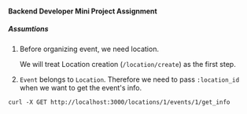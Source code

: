 #### Backend Developer Mini Project Assignment

##### Assumtions
1. Before organizing event, we need location. 

    We will treat Location creation (`/location/create`) as the first step.

2. `Event` belongs to `Location`. Therefore we need to pass `:location_id` when we want to get the event's info. 

```
curl -X GET http://localhost:3000/locations/1/events/1/get_info
```